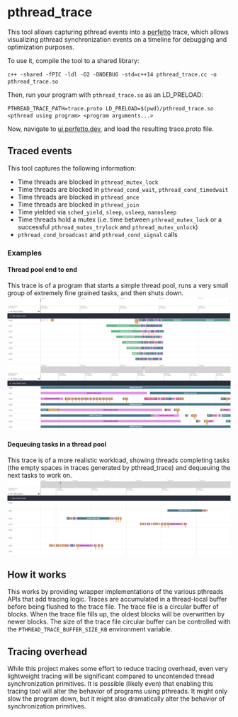 # pthread_trace
This tool allows capturing pthread events into a [perfetto](https://perfetto.dev/) trace, which allows visualizing pthread synchronization events on a timeline for debugging and optimization purposes.

To use it, compile the tool to a shared library:
```
c++ -shared -fPIC -ldl -O2 -DNDEBUG -std=c++14 pthread_trace.cc -o pthread_trace.so
```

Then, run your program with `pthread_trace.so` as an LD_PRELOAD:
```
PTHREAD_TRACE_PATH=trace.proto LD_PRELOAD=$(pwd)/pthread_trace.so <pthread using program> <program arguments...>
```

Now, navigate to [ui.perfetto.dev](https://ui.perfetto.dev), and load the resulting trace.proto file.

## Traced events
This tool captures the following information:
- Time threads are blocked in `pthread_mutex_lock`
- Time threads are blocked in `pthread_cond_wait`, `pthread_cond_timedwait`
- Time threads are blocked in `pthread_once`
- Time threads are blocked in `pthread_join`
- Time yielded via `sched_yield`, `sleep`, `usleep`, `nanosleep`
- Time threads hold a mutex (i.e. time between `pthread_mutex_lock` or a successful `pthread_mutex_trylock` and `pthread_mutex_unlock`)
- `pthread_cond_broadcast` and `pthread_cond_signal` calls

### Examples

#### Thread pool end to end
This trace is of a program that starts a simple thread pool, runs a very small group of extremely fine grained tasks, and then shuts down.
![Example trace](example.png)
![Example zoomed](example_zoomed.png)

#### Dequeuing tasks in a thread pool
This trace is of a more realistic workload, showing threads completing tasks (the empty spaces in traces generated by pthread_trace) and dequeuing the next tasks to work on.
![Less contended example](example_less_contended.png)

## How it works
This works by providing wrapper implementations of the various pthreads APIs that add tracing logic.
Traces are accumulated in a thread-local buffer before being flushed to the trace file.
The trace file is a circular buffer of blocks.
When the trace file fills up, the oldest blocks will be overwritten by newer blocks.
The size of the trace file circular buffer can be controlled with the `PTHREAD_TRACE_BUFFER_SIZE_KB` environment variable.

## Tracing overhead
While this project makes some effort to reduce tracing overhead, even very lightweight tracing will be significant compared to uncontended thread synchronization primitives.
It is possible (likely even) that enabling this tracing tool will alter the behavior of programs using pthreads.
It might only slow the program down, but it might also dramatically alter the behavior of synchronization primitives.
